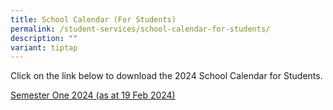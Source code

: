 ```yaml
---
title: School Calendar (For Students)
permalink: /student-services/school-calendar-for-students/
description: ""
variant: tiptap
---
```

<p>Click on the link below&nbsp;to download the 2024 School Calendar for
Students.</p>
<p><a href="https://drive.google.com/file/d/10UE9uf8aSEIBeO2G8dz5VUzgdNJrlUoh/view?usp=sharing" rel="noopener noreferrer nofollow" target="_blank">Semester One 2024 (as at 19 Feb 2024)</a>
</p>